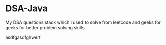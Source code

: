 # DSA-Java


My DSA questions stack which i used to solve from leetcode and geeks for geeks for better problem solving skills

asdfgasdfghwert
